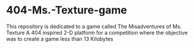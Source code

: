 # 404-Ms.-Texture-game

This repository is dedicated to a game called
The Misadventures of Ms. Texture
A 404 inspired 2-D platform for a competition where the objective was to create a game less than 13 Kilobytes
